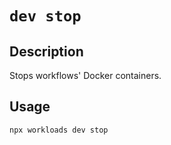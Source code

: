 # `dev stop`

## Description

Stops workflows' Docker containers.

## Usage

```bash
npx workloads dev stop
```

